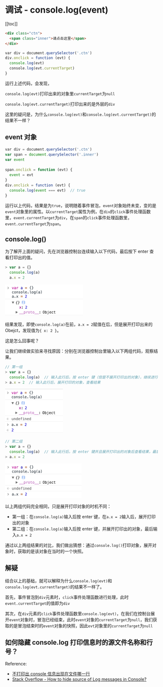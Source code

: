 # 调试 - console.log(event)

[[toc]]

```html
<div class="ctn">
  <span class="inner">请点击这里</span>
</div>
```

```js
var div = document.querySelector('.ctn')
div.onclick = function (evt) {
  console.log(evt)
  console.log(evt.currentTarget)
}
```

运行上述代码，会发现，

`console.log(evt)`打印出来的对象里`currentTarget`为`null`

`console.log(evt.currentTarget)`打印出来的是外层的`div`

这里的疑问是，为什么`console.log(evt)`和`console.log(evt.currentTarget)`的结果不一样？

## event 对象

```js
var div = document.querySelector('.ctn')
var span = document.querySelector('.inner')
var event

span.onclick = function (evt) {
  event = evt
}
div.onclick = function (evt) {
  console.log(event === evt)  // true
}
```

运行以上代码，结果是为`true`，说明随着事件冒泡，`event`对象始终未变，变的是`event`对象里的属性。以`currentTarget`属性为例，在`div`的`click`事件处理函数里，`event.currentTarget`为`div`，在`span`的`click`事件处理函数里，`event.currentTarget`为`span`。

## console.log()

为了解开上面的疑问，先在浏览器控制台连续输入以下代码，最后按下 enter 查看打印出的值。

```js
> var a = {}
  console.log(a)
  a.x = 2
```

![实验结果](./images/zero.png)

结果发现，即使`console.log(a)`在前，`a.x = 2`赋值在后，但是展开打印出来的 Obejct，发现值为`{ x: 2 }`。

这是怎么回事呢？

让我们继续做实验来寻找原因：分别在浏览器控制台里输入以下两组代码，观察结果。

```js
// 第一组
> var a = {}
  console.log(a)  // 输入此行后，按 enter 键（但是不展开打印出的对象），继续进行下面的输入
> a.x = 2  // 输入此行后，展开打印的对象，查看结果
```

![第一组结果](./images/first.png)

```js
// 第二组
> var a = {}
  console.log(a)  // 输入此行后，按 enter 键并且展开打印出的对象后查看结果，最后继续进行下面的输入
> a.x = 2

```

![第二组结果](./images/second.png)

以上两组代码完全相同，只是展开打印对象的时机不同：

- 第一组：在`console.log(a)`输入后按 enter 键，在`a.x = 2`输入后，展开打印出的对象
- 第二组：在`console.log(a)`输入后按 enter 键，并展开打印出的对象，最后输入`a.x = 2`

通过以上两组结果的对比，我们做出猜想：通过`console.log()`打印对象，展开对象时，获取的是该对象在当时的一个快照。

## 解疑

结合以上的基础，就可以解释为什么`console.log(evt)`和`console.log(evt.currentTarget)`的结果不一样了。

首先，事件冒泡到`div`元素时，`click`事件处理函数进行处理，此时`event.currentTarget`的值即为`div`

其次，在`div`元素的`click`事件处理函数里`console.log(evt)`，在我们在控制台展开`event`对象时，冒泡已经结束，此时`event`对象的`currentTarget`为`null`，我们获取的是冒泡结束时的`event`对象的快照，因此`evt`对象里的`currentTarget`为`null`

## 如何隐藏 console.log 打印信息时的源文件名称和行号？

Reference:

- [不打印出 console 信息出现在文件哪一行](https://github.com/justjavac/the-front-end-knowledge-you-may-not-know/issues/37#issuecomment-403216813)
- [Stack Overflow - How to hide source of Log messages in Console?](https://stackoverflow.com/questions/34762774/how-to-hide-source-of-log-messages-in-console)
